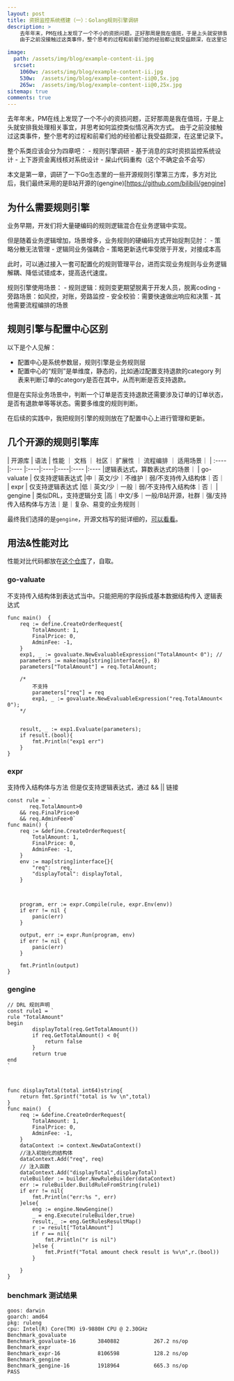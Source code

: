 ```yaml
---
layout: post
title: 资损监控系统搭建（一）：Golang规则引擎调研
description: >
    去年年末，PM在线上发现了一个不小的资损问题，正好那周是我在值班，于是上头就安排我处理相关事宜，并思考如何监控类似情况再次方式。
    由于之前没接触过这类事件，整个思考的过程和前辈们给的经验都让我受益颇深，在这里记录下。

image: 
  path: /assets/img/blog/example-content-ii.jpg
  srcset:
    1060w: /assets/img/blog/example-content-ii.jpg
    530w:  /assets/img/blog/example-content-ii@0,5x.jpg
    265w:  /assets/img/blog/example-content-ii@0,25x.jpg
sitemap: true
comments: true
---
```


去年年末，PM在线上发现了一个不小的资损问题，正好那周是我在值班，于是上头就安排我处理相关事宜，并思考如何监控类似情况再次方式。
由于之前没接触过这类事件，整个思考的过程和前辈们给的经验都让我受益颇深，在这里记录下。

整个系类应该会分为四章吧：
    - 规则引擎调研
    - 基于消息的实时资损监控系统设计
    - 上下游资金离线核对系统设计
    - 屎山代码重构（这个不确定会不会写）

本文是第一章，调研了一下Go生态里的一些开源规则引擎第三方库，多方对比后，我们最终采用的是B站开源的(gengine)[https://github.com/bilibili/gengine]

## 为什么需要规则引擎

业务早期，开发们将大量硬编码的规则逻辑混合在业务逻辑中实现。

但是随着业务逻辑增加，场景增多，业务规则的硬编码方式开始捉荆见肘：
    - 策略分散无法管理
    - 逻辑同业务强耦合
    - 策略更新迭代率受限于开发，对接成本高

此时，可以通过接入一套可配置化的规则管理平台，进而实现业务规则与业务逻辑解耦、降低试错成本，提高迭代速度。

规则引擎使用场景：
    - 规则逻辑：规则变更期望脱离于开发人员，脱离coding
    - 旁路场景：如风控，对账，旁路监控
    - 安全校验：需要快速做出响应和决策
    - 其他需要流程编排的场景

## 规则引擎与配置中心区别

以下是个人见解：

- 配置中心是系统参数层，规则引擎是业务规则层
- 配置中心的“规则”是单维度，静态的，比如通过配置支持退款的category 列表来判断订单的category是否在其中，从而判断是否支持退款。

但是在实际业务场景中，判断一个订单是否支持退款还需要涉及订单的订单状态，是否有退款单等等状态。需要多维度的规则判断。

在后续的实践中，我把规则引擎的规则放在了配置中心上进行管理和更新。

## 几个开源的规则引擎库

|  开源库  |  语法 | 性能 ｜ 文档 ｜ 社区｜ 扩展性 ｜ 流程编排 ｜ 适用场景｜
| :----   |:----  |:----|:----|:----|:---- |:----  |逻辑表达式，算数表达式的场景｜
| go-valuate  | 仅支持逻辑表达式 |中｜英文/少｜不维护｜弱/不支持传入结构体｜否｜
| expr  | 仅支持逻辑表达式 |低｜英文/少｜一般｜弱/不支持传入结构体｜否｜
| gengine  | 类似DRL，支持逻辑分支 |高｜中文/多｜一般/B站开源，社群｜强/支持传入结构体与方法｜是｜复杂、易变的业务规则｜

最终我们选择的是`gengine`，开源文档写的挺详细的，[可以看看](https://github.com/bilibili/gengine/wiki/)。

## 用法&性能对比

性能对比代码都放在[这个仓库](https://github.com/Jun10ng/go-rule-eng-research)了，自取。


### go-valuate
不支持传入结构体到表达式当中。只能把用的字段拆成基本数据结构传入
逻辑表达式

```
func main()  {
    req := define.CreateOrderRequest{
        TotalAmount: 1,
        FinalPrice: 0,
        AdminFee: -1,
    }
    exp1, _ := govaluate.NewEvaluableExpression("TotalAmount< 0"); //
    parameters := make(map[string]interface{}, 8)
    parameters["TotalAmount"] = req.TotalAmount; 
 
    /*
        不支持
        parameters["req"] = req
        exp1, _ := govaluate.NewEvaluableExpression("req.TotalAmount< 0");
    */
 
 
    result, _ := exp1.Evaluate(parameters);
    if result.(bool){
        fmt.Println("exp1 err")
    }
}
```

### expr
支持传入结构体与方法
但是仅支持逻辑表达式，通过 && || 链接
```
const rule = `
       req.TotalAmount>0
    && req.FinalPrice>0
    && req.AdminFee>0`
func main() {
    req := &define.CreateOrderRequest{
        TotalAmount: 1,
        FinalPrice: 0,
        AdminFee: -1,
    }
    env := map[string]interface{}{
        "req":   req,
        "displayTotal": displayTotal, 
    }
 
 
     
    program, err := expr.Compile(rule, expr.Env(env))
    if err != nil {
        panic(err)
    }
 
    output, err := expr.Run(program, env)
    if err != nil {
        panic(err)
    }
 
    fmt.Println(output)
}
```

### gengine
```
// DRL 规则声明
const rule1 = `
rule "TotalAmount"
begin
        displayTotal(req.GetTotalAmount())
        if req.GetTotalAmount() < 0{
            return false
        }
        return true
end
`
 
 
 
func displayTotal(total int64)string{
    return fmt.Sprintf("total is %v \n",total)
}
func main()  {
    req := &define.CreateOrderRequest{
        TotalAmount: 1,
        FinalPrice: 0,
        AdminFee: -1,
    }
    dataContext := context.NewDataContext()
    //注入初始化的结构体
    dataContext.Add("req", req)
    // 注入函数
    dataContext.Add("displayTotal",displayTotal)
    ruleBuilder := builder.NewRuleBuilder(dataContext)
    err := ruleBuilder.BuildRuleFromString(rule1)
    if err != nil{
        fmt.Println("err:%s ", err)
    }else{
        eng := engine.NewGengine()
        _ = eng.Execute(ruleBuilder,true)
        result,_ := eng.GetRulesResultMap()
        r := result["TotalAmount"]
        if r == nil{
            fmt.Println("r is nil")
        }else {
            fmt.Printf("Total amount check result is %v\n",r.(bool))
        }
 
    }
}
```



### benchmark 测试结果

```
goos: darwin
goarch: amd64
pkg: ruleng
cpu: Intel(R) Core(TM) i9-9880H CPU @ 2.30GHz
Benchmark_govaluate
Benchmark_govaluate-16       3840882           267.2 ns/op
Benchmark_expr
Benchmark_expr-16            8106598           128.2 ns/op
Benchmark_gengine
Benchmark_gengine-16         1918964           665.3 ns/op
PASS
```

